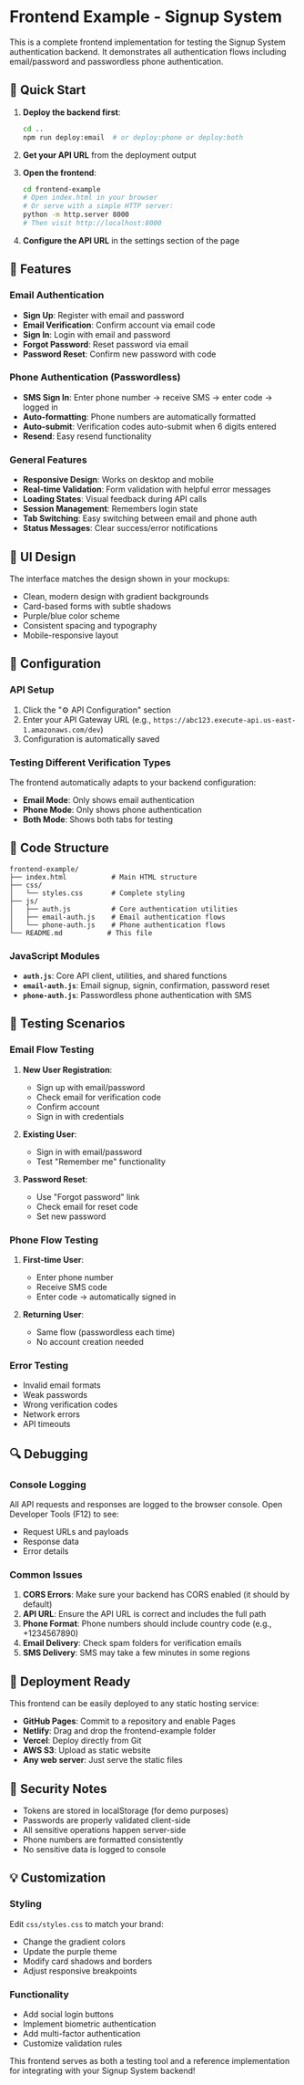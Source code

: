# Frontend Example - Signup System

This is a complete frontend implementation for testing the Signup System authentication backend. It demonstrates all authentication flows including email/password and passwordless phone authentication.

## 🚀 Quick Start

1. **Deploy the backend first**:
   ```bash
   cd ..
   npm run deploy:email  # or deploy:phone or deploy:both
   ```

2. **Get your API URL** from the deployment output

3. **Open the frontend**:
   ```bash
   cd frontend-example
   # Open index.html in your browser
   # Or serve with a simple HTTP server:
   python -m http.server 8000
   # Then visit http://localhost:8000
   ```

4. **Configure the API URL** in the settings section of the page

## 📱 Features

### Email Authentication
- **Sign Up**: Register with email and password
- **Email Verification**: Confirm account via email code
- **Sign In**: Login with email and password
- **Forgot Password**: Reset password via email
- **Password Reset**: Confirm new password with code

### Phone Authentication (Passwordless)
- **SMS Sign In**: Enter phone number → receive SMS → enter code → logged in
- **Auto-formatting**: Phone numbers are automatically formatted
- **Auto-submit**: Verification codes auto-submit when 6 digits entered
- **Resend**: Easy resend functionality

### General Features
- **Responsive Design**: Works on desktop and mobile
- **Real-time Validation**: Form validation with helpful error messages
- **Loading States**: Visual feedback during API calls
- **Session Management**: Remembers login state
- **Tab Switching**: Easy switching between email and phone auth
- **Status Messages**: Clear success/error notifications

## 🎨 UI Design

The interface matches the design shown in your mockups:
- Clean, modern design with gradient backgrounds
- Card-based forms with subtle shadows
- Purple/blue color scheme
- Consistent spacing and typography
- Mobile-responsive layout

## 🔧 Configuration

### API Setup
1. Click the "⚙️ API Configuration" section
2. Enter your API Gateway URL (e.g., `https://abc123.execute-api.us-east-1.amazonaws.com/dev`)
3. Configuration is automatically saved

### Testing Different Verification Types

The frontend automatically adapts to your backend configuration:

- **Email Mode**: Only shows email authentication
- **Phone Mode**: Only shows phone authentication  
- **Both Mode**: Shows both tabs for testing

## 📝 Code Structure

```
frontend-example/
├── index.html           # Main HTML structure
├── css/
│   └── styles.css       # Complete styling
├── js/
│   ├── auth.js          # Core authentication utilities
│   ├── email-auth.js    # Email authentication flows
│   └── phone-auth.js    # Phone authentication flows
└── README.md           # This file
```

### JavaScript Modules

- **`auth.js`**: Core API client, utilities, and shared functions
- **`email-auth.js`**: Email signup, signin, confirmation, password reset
- **`phone-auth.js`**: Passwordless phone authentication with SMS

## 🧪 Testing Scenarios

### Email Flow Testing
1. **New User Registration**:
   - Sign up with email/password
   - Check email for verification code
   - Confirm account
   - Sign in with credentials

2. **Existing User**:
   - Sign in with email/password
   - Test "Remember me" functionality

3. **Password Reset**:
   - Use "Forgot password" link
   - Check email for reset code
   - Set new password

### Phone Flow Testing
1. **First-time User**:
   - Enter phone number
   - Receive SMS code
   - Enter code → automatically signed in

2. **Returning User**:
   - Same flow (passwordless each time)
   - No account creation needed

### Error Testing
- Invalid email formats
- Weak passwords
- Wrong verification codes
- Network errors
- API timeouts

## 🔍 Debugging

### Console Logging
All API requests and responses are logged to the browser console. Open Developer Tools (F12) to see:
- Request URLs and payloads
- Response data
- Error details

### Common Issues

1. **CORS Errors**: Make sure your backend has CORS enabled (it should by default)
2. **API URL**: Ensure the API URL is correct and includes the full path
3. **Phone Format**: Phone numbers should include country code (e.g., +1234567890)
4. **Email Delivery**: Check spam folders for verification emails
5. **SMS Delivery**: SMS may take a few minutes in some regions

## 🚀 Deployment Ready

This frontend can be easily deployed to any static hosting service:

- **GitHub Pages**: Commit to a repository and enable Pages
- **Netlify**: Drag and drop the frontend-example folder
- **Vercel**: Deploy directly from Git
- **AWS S3**: Upload as static website
- **Any web server**: Just serve the static files

## 🔐 Security Notes

- Tokens are stored in localStorage (for demo purposes)
- Passwords are properly validated client-side
- All sensitive operations happen server-side
- Phone numbers are formatted consistently
- No sensitive data is logged to console

## 💡 Customization

### Styling
Edit `css/styles.css` to match your brand:
- Change the gradient colors
- Update the purple theme
- Modify card shadows and borders
- Adjust responsive breakpoints

### Functionality
- Add social login buttons
- Implement biometric authentication
- Add multi-factor authentication
- Customize validation rules

This frontend serves as both a testing tool and a reference implementation for integrating with your Signup System backend!
